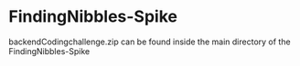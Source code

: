 # FindingNibbles-Spike
backendCodingchallenge.zip can be found inside the main directory of the FindingNibbles-Spike

